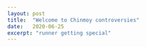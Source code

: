 ```yaml
---
layout: post
title:  "Welcome to Chinmoy controversies"
date:   2020-06-25
excerpt: "runner getting special"
---
```

